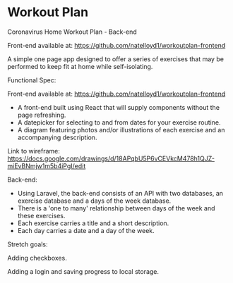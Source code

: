 # Workout Plan
Coronavirus Home Workout Plan - Back-end

Front-end available at: https://github.com/natelloyd1/workoutplan-frontend

A simple one page app designed to offer a series of exercises that may be performed to keep fit at home while self-isolating.

Functional Spec:

Front-end available at: https://github.com/natelloyd1/workoutplan-frontend
- A front-end built using React that will supply components without the page refreshing.
- A datepicker for selecting to and from dates for your exercise routine.
- A diagram featuring photos and/or illustrations of each exercise and an accompanying description.

Link to wireframe: https://docs.google.com/drawings/d/18APqbU5P6vCEVkcM478h1QJZ-miEvBNmjw1m5b4iPgI/edit



Back-end:
- Using Laravel, the back-end consists of an API with two databases, an exercise database and a days of the week database.
- There is a 'one to many' relationship between days of the week and these exercises.
- Each exercise carries a title and a short description.
- Each day carries a date and a day of the week.



Stretch goals:

Adding checkboxes.

Adding a login and saving progress to local storage.
